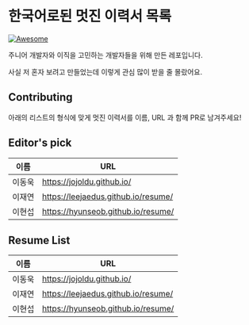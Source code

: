 한국어로된 멋진 이력서 목록
==================
[![Awesome](https://cdn.rawgit.com/sindresorhus/awesome/d7305f38d29fed78fa85652e3a63e154dd8e8829/media/badge.svg)](https://github.com/wasabeef/awesome-android-ui)

주니어 개발자와 이직을 고민하는 개발자들을 위해 만든 레포입니다.

사실 저 혼자 보려고 만들었는데 이렇게 관심 많이 받을 줄 몰랐어요.

## Contributing

아래의 리스트의 형식에 맞게 멋진 이력서를 이름, URL 과 함께 PR로 남겨주세요!

## Editor's pick

| 이름    | URL                                |
| ------ | ---------------------------------- |
| 이동욱   | https://jojoldu.github.io/         |
| 이재연   | https://leejaedus.github.io/resume/|
| 이현섭   | https://hyunseob.github.io/resume/ |


## Resume List

| 이름    | URL                                |
| ------ | ---------------------------------- |
| 이동욱   | https://jojoldu.github.io/         |
| 이재연   | https://leejaedus.github.io/resume/|
| 이현섭   | https://hyunseob.github.io/resume/ |
